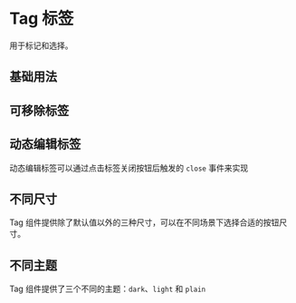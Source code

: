 # Tag 标签
用于标记和选择。

## 基础用法
<el-tag-base></el-tag-base>

## 可移除标签
<el-tag-remove></el-tag-remove>

## 动态编辑标签
动态编辑标签可以通过点击标签关闭按钮后触发的 `close` 事件来实现  

<el-tag-dynamic></el-tag-dynamic>

## 不同尺寸
Tag 组件提供除了默认值以外的三种尺寸，可以在不同场景下选择合适的按钮尺寸。  

<el-tag-size></el-tag-size>

## 不同主题
Tag 组件提供了三个不同的主题：`dark`、`light` 和 `plain`  

<el-tag-theme></el-tag-theme>